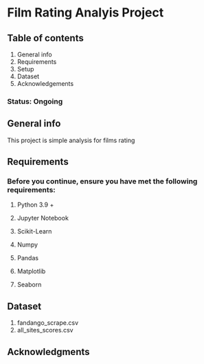 # Film Rating Analyis Project

## Table of contents
1. General info
2. Requirements 
3. Setup
4. Dataset
5. Acknowledgements

### Status: Ongoing 

## General info
This project is simple analysis for films rating

## Requirements
### Before you continue, ensure you have met the following requirements:
1. Python 3.9 +

2. Jupyter Notebook

3. Scikit-Learn

4. Numpy 

5. Pandas

6. Matplotlib

7. Seaborn


## Dataset
1. fandango_scrape.csv
2. all_sites_scores.csv

## Acknowledgments
